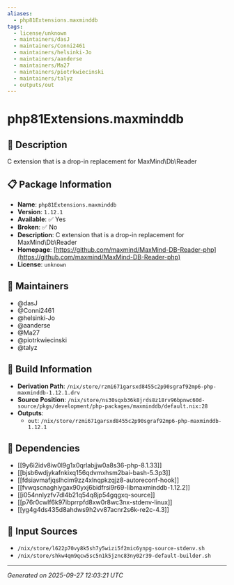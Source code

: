 ```yaml
---
aliases:
  - php81Extensions.maxminddb
tags:
  - license/unknown
  - maintainers/dasJ
  - maintainers/Conni2461
  - maintainers/helsinki-Jo
  - maintainers/aanderse
  - maintainers/Ma27
  - maintainers/piotrkwiecinski
  - maintainers/talyz
  - outputs/out
---
```


# php81Extensions.maxminddb

## 📝 Description

C extension that is a drop-in replacement for MaxMind\Db\Reader

## 📋 Package Information

- **Name**: `php81Extensions.maxminddb`
- **Version**: `1.12.1`
- **Available**: ✅ Yes
- **Broken**: ✅ No
- **Description**: C extension that is a drop-in replacement for MaxMind\Db\Reader
- **Homepage**: [https://github.com/maxmind/MaxMind-DB-Reader-php](https://github.com/maxmind/MaxMind-DB-Reader-php)
- **License**: `unknown`
## 👥 Maintainers

- @dasJ
- @Conni2461
- @helsinki-Jo
- @aanderse
- @Ma27
- @piotrkwiecinski
- @talyz


## 🔧 Build Information

- **Derivation Path**: `/nix/store/rzmi671garsxd8455c2p90sgraf92mp6-php-maxminddb-1.12.1.drv`
- **Source Position**: `/nix/store/ns30sqxb36k8jrds8z18rv96bpnwc60d-source/pkgs/development/php-packages/maxminddb/default.nix:28`
- **Outputs**:
  - `out`:  `/nix/store/rzmi671garsxd8455c2p90sgraf92mp6-php-maxminddb-1.12.1`

## 🔗 Dependencies

- [[9y6i2idv8iw0l9g1x0qrlabjjw0a8s36-php-8.1.33]]
- [[bjsb6wdjykafnkixq156qdvmxhsm2bai-bash-5.3p3]]
- [[fdsiavmafjqslhcim9zz4xlnqpkzqjz8-autoreconf-hook]]
- [[fvwqscnaghiygax90yxj6bidfrsi9r69-libmaxminddb-1.12.2]]
- [[i054nnlyzfv7dl4b21q54q8jp54gqgxq-source]]
- [[p76r0cwlf6k97ibprrpfd8xw0r8wc3nx-stdenv-linux]]
- [[yg4g4ds435d8ahdws9h2vv87acnr2s6k-re2c-4.3]]

## 📁 Input Sources

- `/nix/store/l622p70vy8k5sh7y5wizi5f2mic6ynpg-source-stdenv.sh`
- `/nix/store/shkw4qm9qcw5sc5n1k5jznc83ny02r39-default-builder.sh`

---
*Generated on 2025-09-27 12:03:21 UTC*
